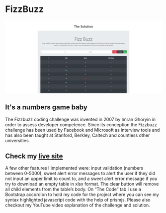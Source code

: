 # FizzBuzz

![Home page](https://github.com/mackenzieweaver/FizzBuzz/blob/main/Assets/fizzbuzz.png)

## It's a numbers game baby

The Fizzbuzz coding challenge was invented in 2007 by Imran Ghoryin in order to assess developer competence. Since its conception the Fizzbuzz challenge has been used by Facebook and Microsoft as interview tools and has also been taught at Stanford, Berkley, Caltech and countless other universities.

## Check my [live site](https://mackenzie-weaver-fizzbuzz.netlify.app/)

A few other features I implemented were: input validation (numbers between 0-5000), sweet alert error messages to alert the user if they did not input an upper limit to count to, and a sweet alert error message if you try to download an empty table in xlsx format. The clear button will remove all child elements from the table’s body. On “The Code” tab I use a Bootstrap accordion to hold my code for the project where you can see my syntax highlighted javascript code with the help of prismjs. Please also checkout my YouTube video explanation of the challenge and solution.
